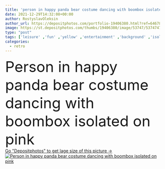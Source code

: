 ```yaml
---
title: 'person in happy panda bear costume dancing with boombox isolated on pink'
date: 2021-12-29T14:32:08+00:00
author: RostyslavOleksin
author_url: https://depositphotos.com/portfolio-19406380.html?ref=64678756
image: https://st.depositphotos.com/thumbs/19406380/image/53747/537474748/api_thumb_450.jpg?forcejpeg=true
type: "post"
tags: ['leisure' ,'fun' ,'yellow' ,'entertainment' ,'background' ,'isolated' ,'happy' ,'party' ,'smiling' ,'cheerful' ,'hobby' ,'animal' ,'retro' ,'vintage' ,'cartoon' ,'character' ,'pink' ,'emotion' ,'bear' ,'hold' ,'music' ,'joyful' ,'dance' ,'positive' ,'pleased' ,'costume' ,'panda' ,'boombox' ,'copy space' ,'one person' ,'Studio Shot' ,'animal costume' ]
categories: 
  - retro
---
```

<div aling="center">
            <font size="60"> Person in happy panda bear costume dancing with boombox isolated on pink</font>   
</div>
<div>
    <a href='https://st.depositphotos.com/thumbs/19406380/image/53747/537474748/api_thumb_450.jpg?forcejpeg=true?ref=64678756' target=_blank > Go "Depositphotos" to get lage size of this picture ->
        <img href='https://st.depositphotos.com/thumbs/19406380/image/53747/537474748/api_thumb_450.jpg?forcejpeg=true?ref=64678756' src='https://st.depositphotos.com/19406380/53747/i/950/depositphotos_537474748-stock-photo-person-happy-panda-bear-costume.jpg?forcejpeg=true' alt='Person in happy panda bear costume dancing with boombox isolated on pink' >
    </a>
</div>
